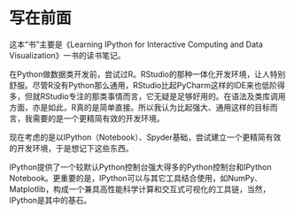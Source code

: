 写在前面
=======

这本“书”主要是《Learning IPython for Interactive Computing and Data Visualization》一书的读书笔记。

在Python做数据类开发前，尝试过R。RStudio的那种一体化开发环境，让人特别舒服。尽管R没有Python那么通用，RStudio比起PyCharm这样的IDE来也低阶得多，但就RStudio专注的那类事情而言，它无疑是足够好用的。在语法及类库调用方面，亦是如此，R真的是简单直接。所以我认为比起强大、通用这样的目标而言，我需要的是一个更精简有效的开发环境。

现在考虑的是以IPython（Notebook）、Spyder基础，尝试建立一个更精简有效的开发环境，于是想记下这些东西。

IPython提供了一个较默认Python控制台强大得多的Python控制台和IPython Notebook。更重要的是，IPython可以与其它工具结合使用，如NumPy、Matplotlib，构成一个兼具高性能科学计算和交互式可视化的工具链，当然，IPython是其中的基石。